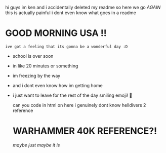 hi guys im ken and i accidentally deleted my readme so here we go *AGAIN*
this is actually painful
i dont even know what goes in a readme

# GOOD MORNING USA !!

``ive got a feeling that its gonna be a wonderful day :D``

- school is over soon
- in like 20 minutes or something
- im freezing by the way
- and i dont even know how im getting home
- i just want to leave for the rest of the day smiling emoji! 👀

  can you code in html on here i genuinely dont know
  helldivers 2 reference

  # WARHAMMER 40K REFERENCE?!

  *maybe just maybe it is*
  
